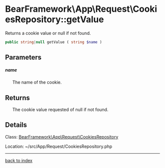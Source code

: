 # BearFramework\App\Request\CookiesRepository::getValue

Returns a cookie value or null if not found.

```php
public string|null getValue ( string $name )
```

## Parameters

##### name

&nbsp;&nbsp;&nbsp;&nbsp;&nbsp;&nbsp;The name of the cookie.

## Returns

&nbsp;&nbsp;&nbsp;&nbsp;&nbsp;&nbsp;The cookie value requested of null if not found.

## Details

Class: [BearFramework\App\Request\CookiesRepository](bearframework.app.request.cookiesrepository.class.md)

Location: ~/src/App/Request/CookiesRepository.php

---

[back to index](index.md)


